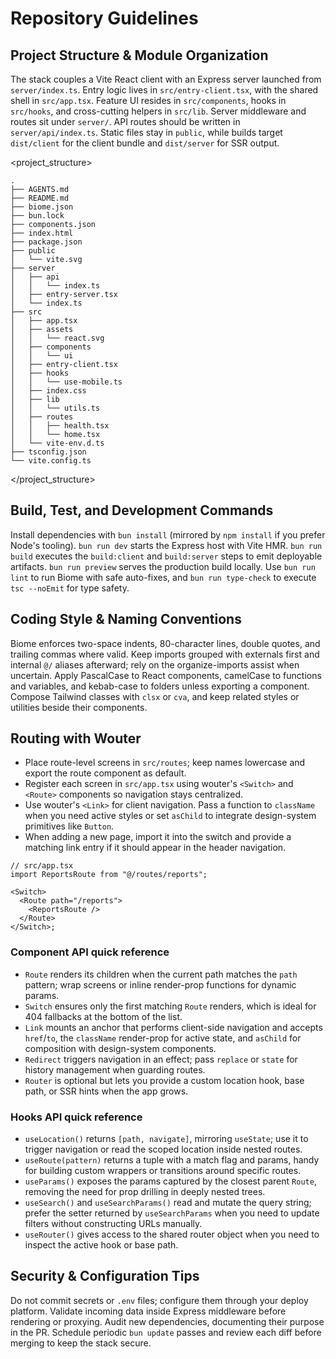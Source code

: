 # Repository Guidelines

## Project Structure & Module Organization

The stack couples a Vite React client with an Express server launched from `server/index.ts`. Entry logic lives in `src/entry-client.tsx`, with the shared shell in `src/app.tsx`. Feature UI resides in `src/components`, hooks in `src/hooks`, and cross-cutting helpers in `src/lib`. Server middleware and routes sit under `server/`. API routes should be written in `server/api/index.ts`. Static files stay in `public`, while builds target `dist/client` for the client bundle and `dist/server` for SSR output.

<project_structure>

```
.
├── AGENTS.md
├── README.md
├── biome.json
├── bun.lock
├── components.json
├── index.html
├── package.json
├── public
│   └── vite.svg
├── server
│   ├── api
│   │   └── index.ts
│   ├── entry-server.tsx
│   └── index.ts
├── src
│   ├── app.tsx
│   ├── assets
│   │   └── react.svg
│   ├── components
│   │   └── ui
│   ├── entry-client.tsx
│   ├── hooks
│   │   └── use-mobile.ts
│   ├── index.css
│   ├── lib
│   │   └── utils.ts
│   ├── routes
│   │   ├── health.tsx
│   │   └── home.tsx
│   └── vite-env.d.ts
├── tsconfig.json
└── vite.config.ts
```

</project_structure>

## Build, Test, and Development Commands

Install dependencies with `bun install` (mirrored by `npm install` if you prefer Node's tooling). `bun run dev` starts the Express host with Vite HMR. `bun run build` executes the `build:client` and `build:server` steps to emit deployable artifacts. `bun run preview` serves the production build locally. Use `bun run lint` to run Biome with safe auto-fixes, and `bun run type-check` to execute `tsc --noEmit` for type safety.

## Coding Style & Naming Conventions

Biome enforces two-space indents, 80-character lines, double quotes, and trailing commas where valid. Keep imports grouped with externals first and internal `@/` aliases afterward; rely on the organize-imports assist when uncertain. Apply PascalCase to React components, camelCase to functions and variables, and kebab-case to folders unless exporting a component. Compose Tailwind classes with `clsx` or `cva`, and keep related styles or utilities beside their components.

## Routing with Wouter

- Place route-level screens in `src/routes`; keep names lowercase and export the route component as default.
- Register each screen in `src/app.tsx` using wouter's `<Switch>` and `<Route>` components so navigation stays centralized.
- Use wouter's `<Link>` for client navigation. Pass a function to `className` when you need active styles or set `asChild` to integrate design-system primitives like `Button`.
- When adding a new page, import it into the switch and provide a matching link entry if it should appear in the header navigation.

```tsx
// src/app.tsx
import ReportsRoute from "@/routes/reports";

<Switch>
  <Route path="/reports">
    <ReportsRoute />
  </Route>
</Switch>;
```

### Component API quick reference

- `Route` renders its children when the current path matches the `path` pattern; wrap screens or inline render-prop functions for dynamic params.
- `Switch` ensures only the first matching `Route` renders, which is ideal for 404 fallbacks at the bottom of the list.
- `Link` mounts an anchor that performs client-side navigation and accepts `href`/`to`, the `className` render-prop for active state, and `asChild` for composition with design-system components.
- `Redirect` triggers navigation in an effect; pass `replace` or `state` for history management when guarding routes.
- `Router` is optional but lets you provide a custom location hook, base path, or SSR hints when the app grows.

### Hooks API quick reference

- `useLocation()` returns `[path, navigate]`, mirroring `useState`; use it to trigger navigation or read the scoped location inside nested routes.
- `useRoute(pattern)` returns a tuple with a match flag and params, handy for building custom wrappers or transitions around specific routes.
- `useParams()` exposes the params captured by the closest parent `Route`, removing the need for prop drilling in deeply nested trees.
- `useSearch()` and `useSearchParams()` read and mutate the query string; prefer the setter returned by `useSearchParams` when you need to update filters without constructing URLs manually.
- `useRouter()` gives access to the shared router object when you need to inspect the active hook or base path.

## Security & Configuration Tips

Do not commit secrets or `.env` files; configure them through your deploy platform. Validate incoming data inside Express middleware before rendering or proxying. Audit new dependencies, documenting their purpose in the PR. Schedule periodic `bun update` passes and review each diff before merging to keep the stack secure.
